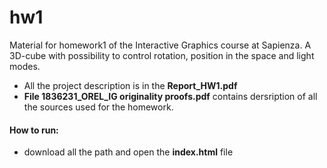 # hw1
Material for homework1 of the Interactive Graphics course at Sapienza.
A 3D-cube with possibility to control rotation, position in the space and light modes. 
* All the project description is in the **Report_HW1.pdf**
* **File 1836231_OREL_IG originality proofs.pdf** contains dersription of all the sources used for the homework.
#### How to run:
* download all the path and open the **index.html** file
